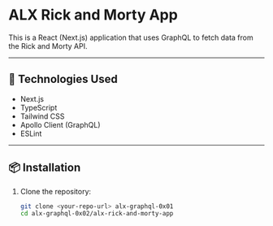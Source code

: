 # ALX Rick and Morty App

This is a React (Next.js) application that uses GraphQL to fetch data from the Rick and Morty API.

---

## 🚀 Technologies Used

- Next.js
- TypeScript
- Tailwind CSS
- Apollo Client (GraphQL)
- ESLint

---

## 📦 Installation

1. Clone the repository:
   ```bash
   git clone <your-repo-url> alx-graphql-0x01
   cd alx-graphql-0x02/alx-rick-and-morty-app

